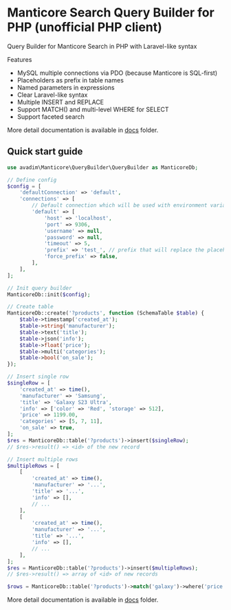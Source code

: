 # Manticore Search Query Builder for PHP (unofficial PHP client)

Query Builder for Manticore Search in PHP with Laravel-like syntax

Features
* MySQL multiple connections via PDO (because Manticore is SQL-first)
* Placeholders as prefix in table names
* Named parameters in expressions
* Clear Laravel-like syntax
* Multiple INSERT and REPLACE
* Support MATCH() and multi-level WHERE for SELECT
* Support faceted search

More detail documentation is available in [docs](/docs/README.md) folder.

## Quick start guide

```php
use avadim\Manticore\QueryBuilder\QueryBuilder as ManticoreDb;

// Define config
$config = [
    'defaultConnection' => 'default',
    'connections' => [
        // Default connection which will be used with environment variables
        'default' => [
            'host' => 'localhost',
            'port' => 9306,
            'username' => null,
            'password' => null,
            'timeout' => 5,
            'prefix' => 'test_', // prefix that will replace the placeholder "?<table_name>"
            'force_prefix' => false,
        ],
    ],
];

// Init query builder
ManticoreDb::init($config);

// Create table
ManticoreDb::create('?products', function (SchemaTable $table) {
    $table->timestamp('created_at');
    $table->string('manufacturer'); 
    $table->text('title'); 
    $table->json('info'); 
    $table->float('price'); 
    $table->multi('categories'); 
    $table->bool('on_sale'); 
});

// Insert single row
$singleRow = [
    'created_at' => time(),
    'manufacturer' => 'Samsung',
    'title' => 'Galaxy S23 Ultra',
    'info' => ['color' => 'Red', 'storage' => 512],
    'price' => 1199.00,
    'categories' => [5, 7, 11],
    'on_sale' => true,
];
$res = ManticoreDb::table('?products')->insert($singleRow);
// $res->result() => <id> of the new record

// Insert multiple rows
$multipleRows = [
    [
        'created_at' => time(),
        'manufacturer' => '...',
        'title' => '...',
        'info' => [],
        // ...
    ],
    [
        'created_at' => time(),
        'manufacturer' => '...',
        'title' => '...',
        'info' => [],
        // ...
    ],
];
$res = ManticoreDb::table('?products')->insert($multipleRows);
// $res->result() => array of <id> of new records

$rows = ManticoreDb::table('?products')->match('galaxy')->where('price', '>', 1100)->get();
```

More detail documentation is available in [docs](/docs/README.md) folder.


